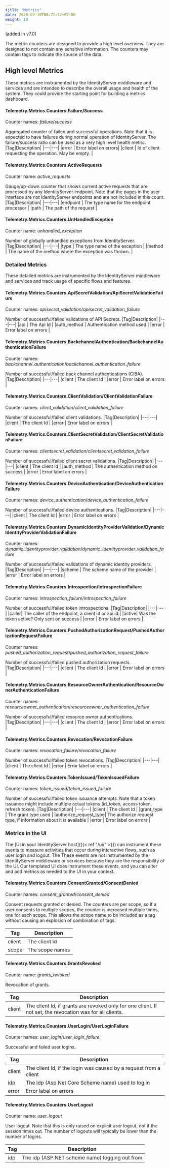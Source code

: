 ```yaml
---
title: "Metrics"
date: 2020-09-10T08:22:12+02:00
weight: 10
---
```


(added in v7.0)

The metric counters are designed to provide a high level overview. They are designed to not contain any
sensitive information. The counters may contain tags to indicate the source of the data.

## High level Metrics
These metrics are instrumented by the IdentityServer middleware and services and are
intended to describe the overall usage and health of the system. They could provide the
starting point for building a metrics dashboard.

#### Telemetry.Metrics.Counters.Failure/Success
Counter names: *failure*/*success*

Aggregated counter of failed and successful operations. Note that it is expected to have failures during normal
operation of IdentityServer. The failure/success ratio can be used as a very high level health metric.
|Tag|Description|
|---|---|
|error | Error label on errors|
|client | Id of client requesting the operation. May be empty. |

#### Telemetry.Metrics.Counters.ActiveRequests
Counter name: *active_requests*

Gauge/up-down counter that shows current active requests that are processed by any IdentityServer endpoint. 
Note that the pages in the user interface are not IdentityServer endpoints and are not included in this count.
|Tag|Description|
|---|---|
|endpoint | The type name for the endpoint processor |
|path | The path of the request |

#### Telemetry.Metrics.Counters.UnHandledException
Counter name: *unhandled_exception*
 
Number of globally unhandled exceptions from IdentityServer.
|Tag|Description|
|---|---|
|type | The type name of the exception |
|method | The name of the method where the exception was thrown. |

### Detailed Metrics
These detailed metrics are instrumented by the IdentityServer middleware and services and track usage of specific flows and features.
####  Telemetry.Metrics.Counters.ApiSecretValidation/ApiSecretValidationFailure
Counter names: *apisecret_validation*/*apisecret_validation_failure*

Number of successful/failed validations of API Secrets.
|Tag|Description|
|---|---|
|api | The Api Id |
|auth_method | Authentication method used |
|error | Error label on errors |

#### Telemetry.Metrics.Counters.BackchannelAuthentication/BackchannelAuthenticationFailure
Counter names: *backchannel_authentication*/*backchannel_authentication_failure*
 
Number of successful/failed back channel authentications (CIBA).
|Tag|Description|
|---|---|
|client | The client Id |
|error | Error label on errors |


#### Telemetry.Metrics.Counters.ClientValidation/ClientValidationFailure 
Counter names: *client_validation*/*client_validation_failure*
 
Number of successful/failed client validations.
|Tag|Description|
|---|---|
|client | The client Id |
|error | Error label on errors |


#### Telemetry.Metrics.Counters.ClientSecretValidation/ClientSecretValidationFailure
Counter names: *clientsecret_validation*/*clientsecret_validation_failure*
 
Number of successful/failed client secret validations.
|Tag|Description|
|---|---|
|client | The client Id |
|auth_method | The authentication method on success |
|error | Error label on errors |

#### Telemetry.Metrics.Counters.DeviceAuthentication/DeviceAuthenticationFailure 
Counter names: *device_authentication*/*device_authentication_failure*
 
Number of successful/failed device authentications.
|Tag|Description|
|---|---|
|client | The client Id |
|error | Error label on errors |

#### Telemetry.Metrics.Counters.DynamicIdentityProviderValidation/DynamicIdentityProviderValidationFailure  
Counter names: *dynamic_identityprovider_validation*/*dynamic_identityprovider_validation_failure*
 
Number of successful/failed validations of dynamic identity providers.
|Tag|Description|
|---|---|
|scheme | The scheme name of the provider |
|error | Error label on errors |

#### Telemetry.Metrics.Counters.Introspection/IntrospectionFailure  
Counter names: *introspection_failure*/*introspection_failure*
 
Number of successful/failed token introspections.
|Tag|Description|
|---|---|
|caller| The caller of the endpoint, a client id or api id.|
|active| Was the token active? Only sent on success |
|error | Error label on errors |

#### Telemetry.Metrics.Counters.PushedAuthorizationRequest/PushedAuthorizationRequestFailure  
Counter names: *pushed_authorization_request*/*pushed_authorization_request_failure*
 
Number of successful/failed pushed authorization requests.
|Tag|Description|
|---|---|
|client | The client Id |
|error | Error label on errors |

#### Telemetry.Metrics.Counters.ResourceOwnerAuthentication/ResourceOwnerAuthenticationFailure  
Counter names: *resourceowner_authentication*/*resourceowner_authentication_failure*
 
Number of successful/failed resource owner authentications.
|Tag|Description|
|---|---|
|client | The client Id |
|error | Error label on errors |

#### Telemetry.Metrics.Counters.Revocation/RevocationFailure
Counter names: *revocation_failure*/*revocation_failure*
 
Number of successful/failed token revocations.
|Tag|Description|
|---|---|
|client | The client Id |
|error | Error label on errors |

#### Telemetry.Metrics.Counters.TokenIssued/TokenIssuedFailure 
Counter names: *token_issued*/*token_issued_failure*
 
Number of successful/failed token issuance attempts. Note that a token issuance might include
multiple actual tokens (id_token, access token, refresh token).
|Tag|Description|
|---|---|
|client | The client Id |
|grant_type | The grant type used |
|authorize_request_type| The authorize request type, if information about it is available |
|error | Error label on errors |

### Metrics in the UI
The [UI in your IdentityServer host]({{< ref "/ui/" >}}) can instrument these events to
measure activities that occur during interactive flows, such as user login and logout. The
These events are not instrumented by the IdentityServer middleware or services because
they are the responsibility of the UI. Our templated UI does instrument these events, and
you can alter and add metrics as needed to the UI in your context.

#### Telemetry.Metrics.Counters.ConsentGranted/ConsentDenied
Counter names: *consent_granted*/*consent_denied*

Consent requests granted or denied. The counters are per scope, so if a user consents
to multiple scopes, the counter is increased multiple times, one for each scope. This allows
the scope name to be included as a tag without causing an explosion of combination of tags.

|Tag|Description|
|---|---|
|client | The client Id |
|scope | The scope names|

#### Telemetry.Metrics.Counters.GrantsRevoked 
Counter name: *grants_revoked*

Revocation of grants.

|Tag|Description|
|---|---|
|client | The client Id, if grants are revoked only for one client. If not set, the revocation was for all clients. |

#### Telemetry.Metrics.Counters.UserLogin/UserLoginFailure 
Counter names: *user_login*/*user_login_failure*

Successful and failed user logins.

|Tag|Description|
|---|---|
|client | The client Id, if the login was caused by a request from a client |
|idp | The idp (Asp.Net Core Scheme name) used to log in |
|error | Error label on errors |

#### Telemetry.Metrics.Counters.UserLogout
Counter name: *user_logout*

User logout. Note that this is only raised on explicit user logout, not if the session times out. The number of logouts
will typically be lower than the number of logins.

|Tag|Description|
|---|---|
|idp | The idp (ASP.NET scheme name) logging out from |
